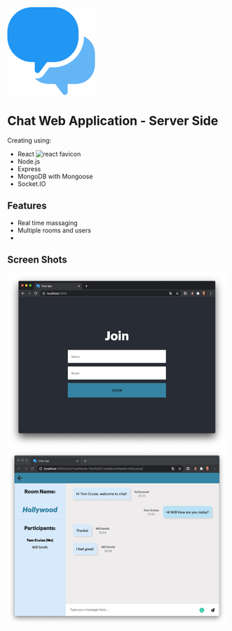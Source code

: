 <img src="/public/speech-bubble.png" alt="chat logo" width="200" height="200"/>

# Chat Web Application - Server Side

Creating using:

- React <img src="/public/favicon-react.ico" alt="react favicon" width="20" height="20"/>
- Node.js
- Express
- MongoDB with Mongoose
- Socket.IO

## Features

- Real time massaging
- Multiple rooms and users
-

## Screen Shots

<img src="/public/join-screen-shot.png" alt="join screen shot" width="500" height="400"/><img alt="in chat screen shot" src="/public/in-chat-screen-shot3.png" width="500" height="400"/>
